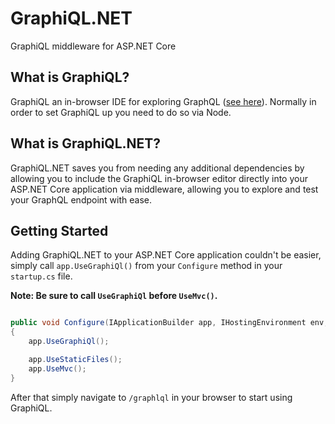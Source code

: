 # GraphiQL.NET

GraphiQL middleware for ASP.NET Core

## What is GraphiQL?

GraphiQL an in-browser IDE for exploring GraphQL ([see here]( https://github.com/graphql/graphiql)). Normally in order to set GraphiQL up you need to do so via Node.

## What is GraphiQL.NET?

GraphiQL.NET saves you from needing any additional dependencies by allowing you to include the GraphiQL in-browser editor directly into your ASP.NET Core application via middleware, allowing you to explore and test your GraphQL endpoint with ease.

## Getting Started

Adding GraphiQL.NET to your ASP.NET Core application couldn't be easier, simply call `app.UseGraphiQl()` from your `Configure` method in your `startup.cs` file.

**Note: Be sure to call `UseGraphiQl` before `UseMvc()`.**

```csharp

public void Configure(IApplicationBuilder app, IHostingEnvironment env, ILoggerFactory loggerFactory)
{
    app.UseGraphiQl();

    app.UseStaticFiles();
    app.UseMvc();
}
```

After that simply navigate to `/graphlql` in your browser to start using GraphiQL.